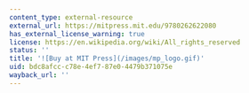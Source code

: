 ```yaml
---
content_type: external-resource
external_url: https://mitpress.mit.edu/9780262622080
has_external_license_warning: true
license: https://en.wikipedia.org/wiki/All_rights_reserved
status: ''
title: '![Buy at MIT Press](/images/mp_logo.gif)'
uid: bdc8afcc-c78e-4ef7-87e0-4479b371075e
wayback_url: ''
---
```

